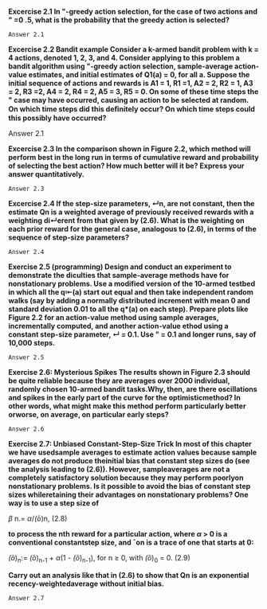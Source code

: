 **Excercise 2.1 In "-greedy action selection, for the case of two actions and " =0 .5, what is the probability that the greedy action is selected?**

    Answer 2.1

**Excercise 2.2 Bandit example Consider a k-armed bandit problem with k = 4 actions, denoted 1, 2, 3, and 4. Consider applying to this problem a bandit algorithm using "-greedy action selection, sample-average action-value estimates, and initial estimates of Q1(a) = 0, for all a. Suppose the initial sequence of actions and rewards is A1 = 1, R1 =1, A2 = 2, R2 = 1, A3 = 2, R3 =2, A4 = 2, R4 = 2, A5 = 3, R5 = 0. On some of these time steps the " case may have occurred, causing an action to be selected at random. On which time steps did this deﬁnitely occur? On which time steps could this possibly have occurred?**

   Answer 2.1

**Excercise 2.3 In the comparison shown in Figure 2.2, which method will perform best in the long run in terms of cumulative reward and probability of selecting the best action? How much better will it be? Express your answer quantitatively.**

    Answer 2.3

**Excercise 2.4 If the step-size parameters, ↵n, are not constant, then the estimate Qn is a weighted average of previously received rewards with a weighting di↵erent from that given by (2.6). What is the weighting on each prior reward for the general case, analogous to (2.6), in terms of the sequence of step-size parameters?**

    Answer 2.4

**Exercise 2.5 (programming) Design and conduct an experiment to demonstrate the diculties that sample-average methods have for nonstationary problems. Use a modified version of the 10-armed testbed in which all the q⇤(a) start out equal and then take independent random walks (say by adding a normally distributed increment with mean 0 and standard deviation 0.01 to all the q\*(a) on each step). Prepare plots like Figure 2.2 for an action-value method using sample averages, incrementally computed, and another action-value  ethod using a constant step-size parameter, ↵ = 0.1. Use " = 0.1 and
longer runs, say of 10,000 steps.**

    Answer 2.5

**Exercise 2.6: Mysterious Spikes The results shown in Figure 2.3 should be quite reliable because they are averages over 2000 individual, randomly chosen 10-armed bandit tasks.Why, then, are there oscillations and spikes in the early part of the curve for the optimisticmethod? In other words, what might make this method perform particularly better orworse, on average, on particular early steps?**

    Answer 2.6

**Exercise 2.7: Unbiased Constant-Step-Size Trick In most of this chapter we have usedsample averages to estimate action values because sample averages do not produce theinitial bias that constant step sizes do (see the analysis leading to (2.6)). However, sampleaverages are not a completely satisfactory solution because they may perform poorlyon nonstationary problems. Is it possible to avoid the bias of constant step sizes whileretaining their advantages on nonstationary problems? One way is to use a step size of**

$\beta$ n.= $\alpha$/$\bar(o)$n,            (2.8)

**to process the nth reward for a particular action, where $\alpha$ > 0 is a conventional constantstep size, and ¯on is a trace of one that starts at 0:**

$\bar(o)$<sub>n</sub>:= $\bar(o)$<sub>n-1</sub> + $\alpha$(1 - $\bar(o)$<sub>n-1</sub>), for n $\ge$ 0, with $\bar(o)$<sub>0</sub> = 0. (2.9)

**Carry out an analysis like that in (2.6) to show that Qn is an exponential recency-weightedaverage without initial bias.**

    Answer 2.7

